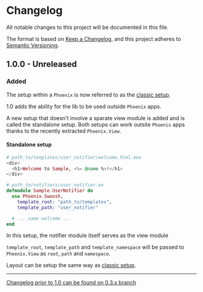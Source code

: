 # Changelog

All notable changes to this project will be documented in this file.

The format is based on [Keep a Changelog](https://keepachangelog.com/en/1.0.0/),
and this project adheres to [Semantic Versioning](https://semver.org/spec/v2.0.0.html).

## 1.0.0 - Unreleased

### Added

The setup within a `Phoenix` is now referred to as the
[classic setup](https://github.com/swoosh/phoenix_swoosh#1-classic-setup).

1.0 adds the ability for the lib to be used outside `Phoenix` apps.

A new setup that doesn't involve a sparate view module is added and is called the standalone setup.
Both setups can work outsite `Phoenix` apps thanks to the recently extracted `Phoenix.View`.

#### Standalone setup

```eex
# path_to/templates/user_notifier/welcome.html.eex
<div>
  <h1>Welcome to Sample, <%= @name %>!</h1>
</div>
```

```elixir
# path_to/notifiers/user_notifier.ex
defmodule Sample.UserNotifier do
  use Phoenix.Swoosh,
    template_root: "path_to/templates",
    template_path: "user_notifier"

  # ... same welcome ...
end
```

In this setup, the notifier module itself serves as the view module

`template_root`, `template_path` and `template_namespace`
will be passed to `Phoenix.View` as `root`, `path` and `namespace`.

Layout can be setup the same way as
[classic setup](https://github.com/swoosh/phoenix_swoosh#1-classic-setup).

---

[Changelog prior to 1.0 can be found on 0.3.x branch](https://github.com/swoosh/phoenix_swoosh/blob/0.3.x/CHANGELOG.md)
